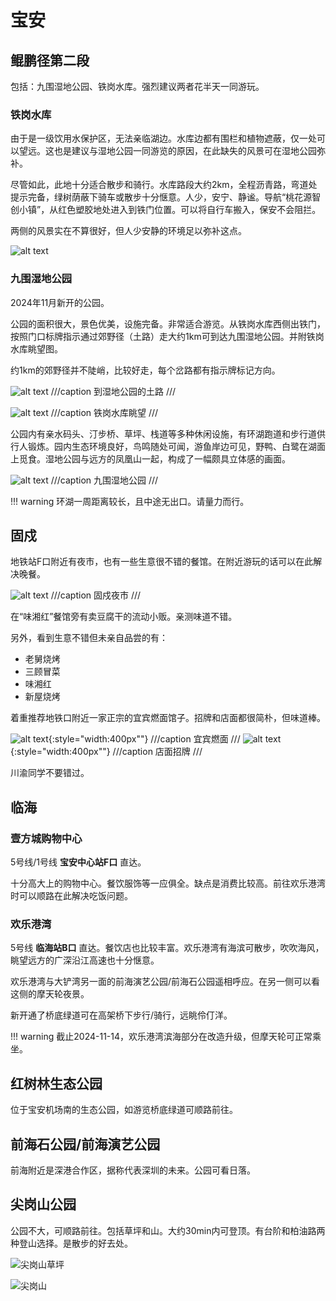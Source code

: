 # 宝安

## 鲲鹏径第二段

包括：九围湿地公园、铁岗水库。强烈建议两者花半天一同游玩。

### 铁岗水库

由于是一级饮用水保护区，无法亲临湖边。水库边都有围栏和植物遮蔽，仅一处可以望远。这也是建议与湿地公园一同游览的原因，在此缺失的风景可在湿地公园弥补。

尽管如此，此地十分适合散步和骑行。水库路段大约2km，全程沥青路，弯道处提示完备，绿树荫蔽下骑车或散步十分惬意。人少，安宁、静谧。导航“桃花源智创小镇”，从红色塑胶地处进入到铁门位置。可以将自行车搬入，保安不会阻拦。

两侧的风景实在不算很好，但人少安静的环境足以弥补这点。

![alt text](images/铁岗水库道路.jpg)

### 九围湿地公园

2024年11月新开的公园。

公园的面积很大，景色优美，设施完备。非常适合游览。从铁岗水库西侧出铁门，按照门口标牌指示通过郊野径（土路）走大约1km可到达九围湿地公园。并附铁岗水库眺望图。

约1km的郊野径并不陡峭，比较好走，每个岔路都有指示牌标记方向。

![alt text](images/土路到九围湿地公园.jpg)
///caption
到湿地公园的土路
///

![alt text](images/铁岗水库眺望.jpg)
///caption
铁岗水库眺望
///

公园内有亲水码头、汀步桥、草坪、栈道等多种休闲设施，有环湖跑道和步行道供行人锻炼。园内生态环境良好，鸟鸣随处可闻，游鱼岸边可见，野鸭、白鹭在湖面上觅食。湿地公园与远方的凤凰山一起，构成了一幅颇具立体感的画面。

![alt text](images/九围湿地公园.jpg)
///caption
九围湿地公园
///

!!! warning
    环湖一周距离较长，且中途无出口。请量力而行。

## 固戍

地铁站F口附近有夜市，也有一些生意很不错的餐馆。在附近游玩的话可以在此解决晚餐。

![alt text](images/固戍夜市.jpg)
///caption
固戍夜市
///

在“味湘红”餐馆旁有卖豆腐干的流动小贩。亲测味道不错。

另外，看到生意不错但未亲自品尝的有：

- 老舅烧烤
- 三顾冒菜
- 味湘红
- 新屋烧烤
  
着重推荐地铁口附近一家正宗的宜宾燃面馆子。招牌和店面都很简朴，但味道棒。

![alt text](images/燃面.jpg){:style="width:400px""}
///caption
宜宾燃面
///
![alt text](images/燃面招牌.jpg){:style="width:400px""}
///caption
店面招牌
///

川渝同学不要错过。

## 临海

### 壹方城购物中心

5号线/1号线 **宝安中心站F口** 直达。

十分高大上的购物中心。餐饮服饰等一应俱全。缺点是消费比较高。前往欢乐港湾时可以顺路在此解决吃饭问题。

### 欢乐港湾

5号线 **临海站B口** 直达。餐饮店也比较丰富。欢乐港湾有海滨可散步，吹吹海风，眺望远方的广深沿江高速也十分惬意。

欢乐港湾与大铲湾另一面的前海演艺公园/前海石公园遥相呼应。在另一侧可以看这侧的摩天轮夜景。

新开通了桥底绿道可在高架桥下步行/骑行，远眺伶仃洋。

!!! warning
    截止2024-11-14，欢乐港湾滨海部分在改造升级，但摩天轮可正常乘坐。

## 红树林生态公园

位于宝安机场南的生态公园，如游览桥底绿道可顺路前往。

## 前海石公园/前海演艺公园

前海附近是深港合作区，据称代表深圳的未来。公园可看日落。

## 尖岗山公园

公园不大，可顺路前往。包括草坪和山。大约30min内可登顶。有台阶和柏油路两种登山选择。是散步的好去处。

![尖岗山草坪](images/尖岗山草坪.jpg)

![尖岗山](images/尖岗山.jpg)